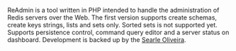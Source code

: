 ReAdmin is a tool written in PHP intended to handle the administration of Redis servers over the Web. The first version supports create schemas, create keys strings, lists and sets only. Sorted sets is not supported yet. Supports persistence control, command query editor and a server status on dashboard. Development is backed up by the [Searle Oliveira](http://twitter.com/searleoliveira).